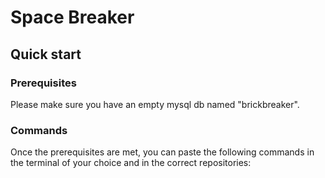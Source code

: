 # Space Breaker

## Quick start
### Prerequisites
Please make sure you have an empty mysql db named "brickbreaker".

### Commands
Once the prerequisites are met, you can paste the following commands in the terminal of your choice and in the correct repositories:
